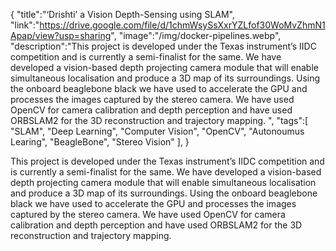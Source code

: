 {
    "title":"‘Drishti’ a Vision Depth-Sensing using SLAM",
    "link":"https://drive.google.com/file/d/1chmWsySsXxrYZLfof30WoMvZhmN1Apap/view?usp=sharing",
    "image":"/img/docker-pipelines.webp",
    "description":"This project is developed under the Texas instrument’s IIDC competition and is currently a semi-finalist for the same. We have developed a vision-based depth projecting camera module that will enable simultaneous localisation and produce a 3D map of its surroundings. Using the onboard beaglebone black we have used to accelerate the GPU and processes the images captured by the stereo camera. We have used OpenCV for camera calibration and depth perception and have used ORBSLAM2 for the 3D reconstruction and trajectory mapping. ",
    "tags":[
        "SLAM", 
        "Deep Learning",
        "Computer Vision", 
        "OpenCV",
        "Autonoumus Learing", 
        "BeagleBone",
        "Stereo Vision"
        ],
}


This project is developed under the Texas instrument’s IIDC competition and is currently a semi-finalist for the same. We have developed a vision-based depth projecting camera module that will enable simultaneous localisation and produce a 3D map of its surroundings. Using the onboard beaglebone black we have used to accelerate the GPU and processes the images captured by the stereo camera. We have used OpenCV for camera calibration and depth perception and have used ORBSLAM2 for the 3D reconstruction and trajectory mapping. 
